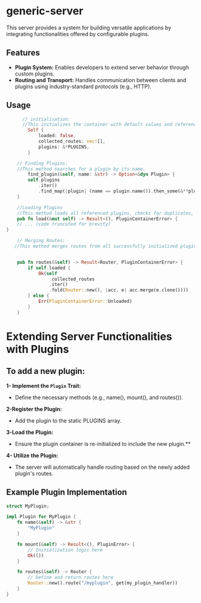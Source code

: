 # generic-server

This server provides a system for building versatile applications by integrating functionalities offered by configurable plugins.
## Features

* **Plugin System:** Enables developers to extend server behavior through custom plugins.
* **Routing and Transport:** Handles communication between clients and plugins using industry-standard protocols (e.g., HTTP).

## Usage

```rust
      // initialisation: 
      //This initializes the container with default values and references the registered plugins
        Self {
            loaded: false,
            collected_routes: vec![],
            plugins: &*PLUGINS,
        }

    // Finding Plugins:
    //This method searches for a plugin by its name.
        find_plugin(&self, name: &str) -> Option<&dyn Plugin> {
        self.plugins
            .iter()
            .find_map(|plugin| (name == plugin.name()).then_some(&**plugin))
    }

    //Loading Plugins
    //This method loads all referenced plugins, checks for duplicates, mounts them, collects routes, and handles errors.
    pub fn load(&mut self) -> Result<(), PluginContainerError> {
    // ... (code truncated for brevity)
}

    // Merging Routes:
   //This method merges routes from all successfully initialized plugins into a single Router.


    pub fn routes(&self) -> Result<Router, PluginContainerError> {
        if self.loaded {
            Ok(self
                .collected_routes
                .iter()
                .fold(Router::new(), |acc, e| acc.merge(e.clone())))
        } else {
            Err(PluginContainerError::Unloaded)
        }
    }
```
# Extending Server Functionalities with Plugins
## To add a new plugin:

**1- Implement the `Plugin` Trait:**

- Define the necessary methods (e.g., name(), mount(), and routes()).

**2-Register the Plugin:**

- Add the plugin to the static PLUGINS array.

**3-Load the Plugin:**

- Ensure the plugin container is re-initialized to include the new plugin.**

**4- Utilize the Plugin:**

- The server will automatically handle routing based on the newly added plugin's routes.

## Example Plugin Implementation
```rust
struct MyPlugin;

impl Plugin for MyPlugin {
    fn name(&self) -> &str {
        "MyPlugin"
    }

    fn mount(&self) -> Result<(), PluginError> {
        // Initialization logic here
        Ok(())
    }

    fn routes(&self) -> Router {
        // Define and return routes here
        Router::new().route("/myplugin", get(my_plugin_handler))
    }
}
```
